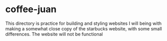# coffee-juan
This directory is practice for building and styling websites
I will being with making a somewhat close copy of the starbucks website, with some small differences. 
The website will not be functional 